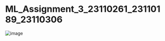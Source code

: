 # ML_Assignment_3_23110261_23110189_23110306
![image](https://github.com/user-attachments/assets/c300c5b0-87aa-46ab-9a3e-7f81ce7ea8e1)
